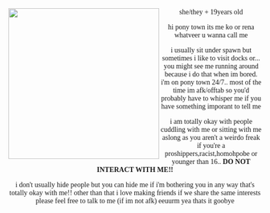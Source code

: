 <div class=""><img align="left"src="https://media.tenor.com/13YTUG4k3V4AAAAC/touhou-fumo-touhou.gif"width="300"/div></img><div align="center"><font face="Comic Sans MS">
  she/they + 19years old
  
  hi pony town its me ko or rena whatveer u wanna call me 
  
  i usually sit under spawn but sometimes i like to visit docks or... you might see me running around because i do that when im bored.
  i'm on pony town 24/7.. most of the time im afk/offtab so you'd probably have to whisper me if you have something imporant to tell me
 
  i am totally okay with people cuddling with me or sitting with me aslong as you aren't a weirdo freak  
if you're a proshippers,racist,homohpobe or younger than 16.. <b>DO NOT INTERACT WITH ME!!</b>
  
  i don't usually hide people but you can hide me if i'm bothering you in any way that's totally okay with me!!
  other than that i love making friends if we share the same interests please feel free to talk to me (if im not afk) 
 eeuurm yea thats it goobye
